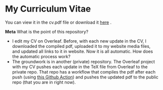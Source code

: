 # My Curriculum Vitae
You can view it in the cv.pdf file or download it [here]([https://github.com/maria-a-gutierrez/public-cv/raw/main/cv.pdf]) .

**Meta**
What is the point of this repository?
- I edit my CV on Overleaf. Before, with each new update in the CV, I downloaded the compiled pdf, uploaded it to my website media files, and updated all links to it in website. Now it is all automatic.
How does the automatic process work?
- The groundwork is in another (private) repository. The Overleaf project with my CV pushes each update in the TeX file from Overleaf to the private repo. That repo has a workflow that compiles the pdf after each push (using [this Github Action](https://github.com/thomas-chauvet/latex2pdf-action)) and pushes the updated pdf to the public repo (that you are in right now). 

